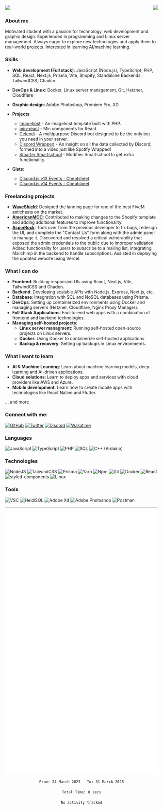 <img src="https://komarev.com/ghpvc/?username=Iliannnn">

<a href="https://discord.com/users/597445640129085440/">
  <img src="https://lanyard-profile-readme.vercel.app/api/597445640129085440?idleMessage=⠀" align="right" />
</a>

### About me
Motivated student with a passion for technology, web development and graphic design. Experienced in programming and Linux server management. Always eager to explore new technologies and apply them to real-world projects. Interested in learning AI/machine learning.

### Skills
- **Web development (Full stack)**: JavaScript (Node.js), TypeScript, PHP, SQL, React, Next.js, Prisma, Vite, Shopify, Standalone Backends, TailwindCSS, Chadcn
- **DevOps & Linux**: Docker, Linux server management, Git, Hetzner, Cloudflare
- **Graphic design**: Adobe Photoshop, Premiere Pro, XD

- **Projects**:
    - [Imagehost](https://github.com/Iliannnn/Imagehost) - An imagehost template built with PHP.
    - [min-react](https://github.com/Iliannnn/min-react) - Min components for React.
    - [Celendi](https://celendi.gg/) - A multipurpose Discord bot designed to be the only bot you need in your server.
    - [Discord Wrapped](https://github.com/Assassin-1234/discord-wrapped) - An insight on all the data collected by Discord, formed into a video just like Spotify Wrapped!
    - [Smarter Smartschool](https://github.com/EbbDrop/SmarterSmartchool) - Modifies Smartschool to get extra functionality.
- **Gists**:
    - [Discord.js v13 Events - Cheatsheet](https://gist.github.com/Iliannnn/6c69605cb6b8cc03f0ab9c885fd39906)
    - [Discord.js v14 Events - Cheatsheet](https://gist.github.com/Iliannnn/f4985563833e2538b1b96a8cb89d72bb)
 
### Freelancing projects
- **[WaveShield](https://waveshield.xyz)**: Designed the landing page for one of the best FiveM anticheats on the market.
- **[AmericanMCC](https://americanmcc.com/)**: Contributed to making changes to the Shopify template and adding additional features to improve functionality.
- **[AspinRock](https://www.aspinrock.com/)**: Took over from the previous developer to fix bugs, redesign the UI, and complete the "Contact Us" form along with the admin panel to manage it. Discovered and resolved a critical vulnerability that exposed the admin credentials to the public due to improper validation. Added functionality for users to subscribe to a mailing list, integrating Mailchimp in the backend to handle subscriptions. Assisted in deploying the updated website using Vercel.

### What I can do
- **Frontend**: Building responsive UIs using React, Next.js, Vite, TailwindCSS and Chadcn.
- **Backend**: Developing scalable APIs with Node.js, Express, Next.js, etc.
- **Database**: Integration with SQL and NoSQL databases using Prisma.
- **DevOps**: Setting up containerized environments using Docker and managing servers (Hetzner, Cloudflare, Nginx Proxy Manager).
- **Full Stack Applications**: End-to-end web apps with a combination of frontend and backend technologies.
- **Managing self-hosted projects**:
    - **Linux server managment**: Running self-hosted open-source projects on Linux servers.
    - **Docker**: Using Docker to containerize self-hosted applications.
    - **Backup & recovery**: Setting up backups in Linux environments.

### What I want to learn
- **AI & Machine Learning**: Learn about machine learning models, deep learning and AI-driven applications.
- **Cloud solutions**: Learn to deploy apps and services with cloud providers like AWS and Azure.
- **Mobile development**: Learn how to create mobile apps with technologies like React Native and Flutter.

... and more

### Connect with me:

<a href="https://github.com/Iliannnn">![GitHub](https://img.shields.io/badge/-GitHub-000?&logo=GitHub)</a>
<a href="https://twitter.com/Iliannnnn/">![Twitter](https://img.shields.io/badge/-Twitter-000?&logo=Twitter)</a>
<a href="https://discord.com/users/597445640129085440/">![Discord](https://img.shields.io/badge/-Discord-000?&logo=discord)</a>
<a href="https://wakatime.com/@Iliannnn">![Wakatime](https://img.shields.io/badge/-Wakatime-000?&logo=WakaTime)</a>

### Languages

![JavaScript](https://img.shields.io/badge/-JavaScript-000?&logo=JavaScript) ![TypeScript](https://img.shields.io/badge/-TypeScript-000?&logo=TypeScript) ![PHP](https://img.shields.io/badge/-PHP-000?&logo=php) ![SQL](https://img.shields.io/badge/-SQL-000?&logo=MySQL) ![C++ (Arduino)](https://img.shields.io/badge/-C++%20(Arduino)-000?&logo=cplusplus)

### Technologies

![NodeJS](https://img.shields.io/badge/-Node.js-000?&logo=node.js) ![TailwindCSS](https://img.shields.io/badge/-TailwindCSS-000?&logo=tailwindcss) ![Prisma](https://img.shields.io/badge/-Prisma-000?&logo=prisma) ![Yarn](https://img.shields.io/badge/-Yarn-000?&logo=yarn) ![Npm](https://img.shields.io/badge/-NPM-000?&logo=npm) ![Git](https://img.shields.io/badge/-Git-000?&logo=git) ![Docker](https://img.shields.io/badge/-Docker-000?&logo=Docker) ![React](https://img.shields.io/badge/-React-000?&logo=react) ![styled-components](https://img.shields.io/badge/-styled--components-000?&logo=styled-components) ![Linux](https://img.shields.io/badge/-Linux-000?&logo=linux)

### Tools

![VSC](https://img.shields.io/badge/-Visual%20Studio%20Code-000?&logo=visualstudiocode) ![HeidiSQL](https://img.shields.io/badge/-HeidiSQL-000?&logo=mysql) ![Adobe Xd](https://img.shields.io/badge/-Adobe%20Xd-000?&logo=Adobe%20XD) ![Adobe Photoshop](https://img.shields.io/badge/-Adobe%20Photoshop-000?&logo=Adobe%20Photoshop) ![Postman](https://img.shields.io/badge/-Postman-000?&logo=Postman)

---

<div align="center">
  <img src="./github-metrics.svg" />

  <!--START_SECTION:waka-->

```txt
From: 24 March 2025 - To: 31 March 2025

Total Time: 0 secs

No activity tracked
```

<!--END_SECTION:waka-->
</div
